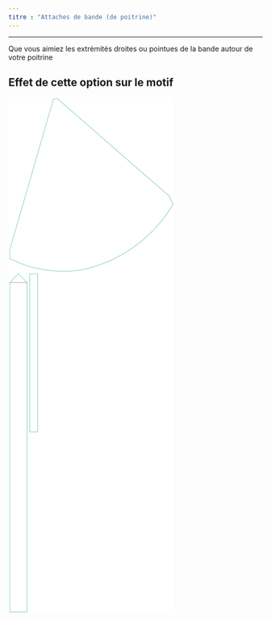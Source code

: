 ```yaml
---
titre : "Attaches de bande (de poitrine)"
---
```


***

Que vous aimiez les extrémités droites ou pointues de la bande autour de votre poitrine

## Effet de cette option sur le motif

![Cette image montre l'effet de cette option en superposant plusieurs variantes qui ont une valeur différente pour cette option](bee_bandtieends_sample.svg "Effet de cette option sur le motif")
